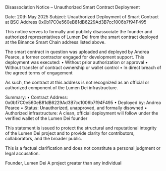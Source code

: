 Disassociation Notice – Unauthorized Smart Contract Deployment

Date: 20th May 2025
Subject: Unauthorized Deployment of Smart Contract at BSC Address 0x0b17C0e560eB81dB6229Ad3B7cc1006b7f94F495

This notice serves to formally and publicly disassociate the founder and authorized representatives of Lumen Dei from the smart contract deployed at the Binance Smart Chain address listed above.

The smart contract in question was uploaded and deployed by Andrea Pearce, a former contractor engaged for development support. This deployment was executed:
	•	Without prior authorization or approval
	•	Without transfer of contract ownership or wallet control
	•	In direct breach of the agreed terms of engagement

As such, the contract at this address is not recognized as an official or authorized component of the Lumen Dei infrastructure.

Summary:
	•	Contract Address: 0x0b17C0e560eB81dB6229Ad3B7cc1006b7f94F495
	•	Deployed by: Andrea Pearce
	•	Status: Unauthorized, unapproved, and formally disowned
	•	Authorized infrastructure: A clean, official deployment will follow under the verified wallet of the Lumen Dei founder

This statement is issued to protect the structural and reputational integrity of the Lumen Dei project and to provide clarity for contributors, collaborators, and the broader public.

This is a factual clarification and does not constitute a personal judgment or legal accusation.

Founder, Lumen Dei
A project greater than any individual
